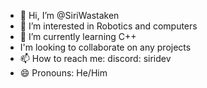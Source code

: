 - 👋 Hi, I’m @SiriWastaken
- 👀 I’m interested in Robotics and computers
- 🌱 I’m currently learning C++
- I'm looking to collaborate on any projects
- 📫 How to reach me: discord: siridev
- 😄 Pronouns: He/Him

